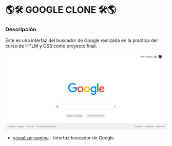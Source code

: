 # 🌎🛠 GOOGLE CLONE 🛠🌎

### Descripción
Este es una interfaz del buscador de Google realizada en la practica del curso de HTLM y CSS como proyecto final.

![()](https://github.com/HernanQuijano/GOOGLE-CLONE/blob/master/img/interfaz.PNG)
* [visualizar pagina](https://hernanquijano.github.io/GOOGLE-CLONE/) - Interfaz buscador de Google


